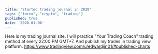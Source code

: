 ```yaml
---
title: 'Started trading journal in 2020'
tags: ["forex", "crypto", 'trading']
published: true
date: '2020-01-06'
---
```


Here is my trading journal site. I will practice "Your Trading Coach" trading method at every 22:00 PM GMT+7. And publish my trades in trading view platform.
https://www.tradingview.com/u/edwardjin01/#published-charts